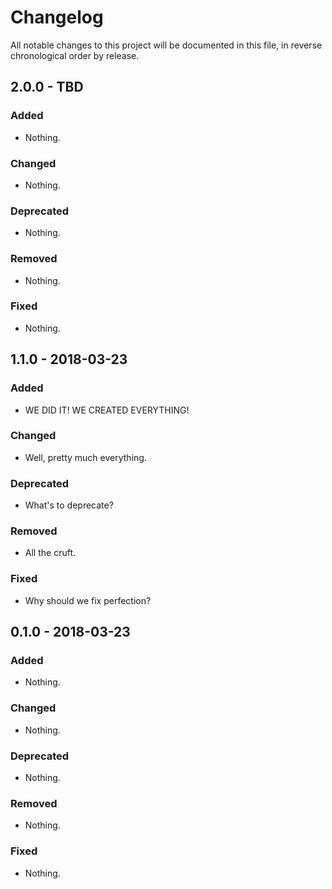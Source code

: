 # Changelog

All notable changes to this project will be documented in this file, in reverse chronological order by release.

## 2.0.0 - TBD

### Added

- Nothing.

### Changed

- Nothing.

### Deprecated

- Nothing.

### Removed

- Nothing.

### Fixed

- Nothing.

## 1.1.0 - 2018-03-23

### Added

- WE DID IT! WE CREATED EVERYTHING!

### Changed

- Well, pretty much everything.

### Deprecated

- What's to deprecate?

### Removed

- All the cruft.

### Fixed

- Why should we fix perfection?

## 0.1.0 - 2018-03-23

### Added

- Nothing.

### Changed

- Nothing.

### Deprecated

- Nothing.

### Removed

- Nothing.

### Fixed

- Nothing.
